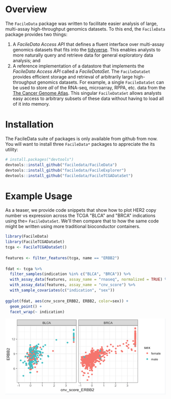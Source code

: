 
<!-- README.md is generated from README.Rmd. Please edit that file -->
Overview
========

The `FacileData` package was written to facilitate easier analysis of large, multi-assay high-throughput genomics datasets. To this end, the `FacileData` package provides two things:

1.  A *FacileData Access API* that defines a fluent interface over multi-assay genomics datasets that fits into the [tidyverse](https://www.tidyverse.org/). This enables analysts to more naturally query and retrieve data for general exploratory data analysis; and
2.  A reference implementation of a datastore that implements the *FacileData Access API* called a *FacileDataSet*. The `FacileDataSet` provides efficient storage and retrieval of arbitrarily large high-throughput genomics datasets. For example, a single `FacileDataSet` can be used to store *all* of the RNA-seq, microarray, RPPA, etc. data from the [The Cancer Genome Atlas](https://cancergenome.nih.gov/). This singular `FacileDataSet` allows analysts easy access to arbitrary subsets of these data without having to load all of it into memory.

Installation
============

The FacileData suite of packages is only available from github from now. You will want to install three `FacileData*` packages to appreciate the its utility:

``` r
# install.packages("devtools")
devtools::install_github("faciledata/FacileData")
devtools::install_github("faciledata/FacileExplorer")
devtools::install_github("faciledata/FacileTCGADataSet")
```

Example Usage
=============

As a teaser, we provide code snippets that show how to plot HER2 copy number vs expression across the TCGA "BLCA" and "BRCA" indications using the= `FacileDataSet`. We'll then compare that to how the same code might be written using more traditional bioconductor containers.

``` r
library(FacileData)
library(FacileTCGADataSet)
tcga <- FacileTCGADataSet()

features <- filter_features(tcga, name == "ERBB2")

fdat <- tcga %>% 
  filter_samples(indication %in% c("BLCA", "BRCA")) %>% 
  with_assay_data(features, assay_name = "rnaseq", normalized = TRUE) %>%
  with_assay_data(features, assay_name = "cnv_score") %>% 
  with_sample_covariates(c("indication", "sex"))

ggplot(fdat, aes(cnv_score_ERBB2, ERBB2, color=sex)) +
  geom_point() +
  facet_wrap(~ indication)
```

<img src="vignettes/images/her2_cnv_vs_expression.png" />

